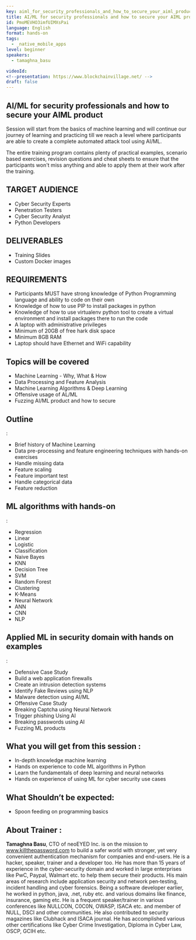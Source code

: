 ```yaml
---
key: aiml_for_security_professionals_and_how_to_secure_your_aiml_product
title: AI/ML for security professionals and how to secure your AIML product
id: PmoMEVHO3imfUIMXsPai
language: English
format: hands-on
tags:
  - _native_mobile_apps
level: beginner
speakers:
  - tamaghna_basu

videoId: 
<!--presentation: https://www.blockchainvillage.net/ -->
draft: false
---
```

<h2>AI/ML for security professionals and how to secure your AIML product</h2>

Session will start from the basics of machine learning and will continue our journey of learning and practicing till we reach a level where participants are able to create a complete automated attack tool using AI/ML.

The entire training program contains plenty of practical examples, scenario based exercises, revision questions and cheat sheets to ensure that the participants won't miss anything and able to apply them at their work after the training.

<h2>TARGET AUDIENCE</h2>
<ul>
	<li>Cyber Security Experts</li>
	<li>Penetration Testers</li>
	<li>Cyber Security Analyst</li>
	<li>Python Developers</li>
</ul>

<h2>DELIVERABLES</h2>
<ul>
<li>Training Slides </li>
<li>Custom Docker images </li>
</ul>

<h2>REQUIREMENTS</h2>
<ul>
<li>Participants MUST have strong knowledge of Python Programming language and ability to code on their own </li>
<li>Knowledge of how to use PIP to install packages in python</li>
<li>Knowledge of how to use virtualenv python tool to create a virtual environment and install packages there to run the code</li>
<li>A laptop with administrative privileges</li>
<li>Minimum of 20GB of free hark disk space</li>
<li>Minimum 8GB RAM</li>
<li>Laptop should have Ethernet and WiFi capability</li>
</ul>

<h2>Topics will be covered</h2>
<ul>
<li>Machine Learning - Why, What & How </li>
<li>Data Processing and Feature Analysis </li>
<li>Machine Learning Algorithms & Deep Learning </li>
<li>Offensive usage of AL/ML </li>
<li>Fuzzing AI/ML product and how to secure </li>
</ul>


<h2>Outline</h2>:
<ul>
<li>Brief history of Machine Learning</li>
<li>Data pre-processing and feature engineering techniques with hands-on exercises</li>
<li>Handle missing data</li>
<li>Feature scaling</li>
<li>Feature important test</li>
<li>Handle categorical data</li>
<li>Feature reduction</li>
</ul>


<h2>ML algorithms with hands-on</h2>:
<ul>
<li>Regression</li>
<li>Linear</li>
<li>Logistic</li>
<li>Classification</li>
<li>Naive Bayes</li>
<li>KNN</li>
<li>Decision Tree</li>
<li>SVM</li>
<li>Random Forest</li>
<li>Clustering</li>
<li>K-Means</li>
<li>Neural Network</li>
<li>ANN</li>
<li>CNN</li>
<li>NLP </li>
</ul>


<h2>Applied ML in security domain with hands on examples</h2>:
<ul>
<li>Defensive Case Study</li>
<li>Build a web application firewalls</li>
<li>Create an intrusion detection systems</li>
<li>Identify Fake Reviews using NLP </li>
<li>Malware detection using AI/ML</li>
<li>Offensive Case Study</li>
<li>Breaking Captcha using Neural Network</li>
<li>Trigger phishing Using AI</li>
<li>Breaking passwords using AI</li>
<li>Fuzzing ML products</li>
</ul>

<h2>What you will get from this session :</h2>
<ul>
	<li>In-depth knowledge machine learning</li>
	<li>Hands on experience to code ML algorithms in Python</li>
	<li>Learn the fundamentals of deep learning and neural networks</li>
	<li>Hands on experience of using ML for cyber security use cases</li>
</ul> 

<h2>What Shouldn’t be expected: </h2>
<ul>
<li>Spoon feeding on programming basics</li>
</ul>

<h2>About Trainer :</h2>

<b>Tamaghna Basu</b>, CTO of neoEYED Inc. is on the mission to www.killthepassword.com  to build a safer world with stronger, yet very convenient authentication mechanism for companies and end-users. He is a hacker, speaker, trainer and a developer too. He has more than 15 years of experience in the cyber-security domain and worked in large enterprises like PwC, Paypal, Walmart etc. to help them secure their products. His main areas of research include application security and network pen‐testing, incident handling and cyber forensics. Being a software developer earlier, he worked in python, java, .net, ruby etc. and various domains like finance, insurance, gaming etc. He is a frequent speaker/trainer in various conferences like NULLCON, C0C0N, OWASP, ISACA etc. and member of NULL, DSCI and other communities. He also contributed to security magazines like Clubhack and ISACA journal. He has accomplished various other certifications like Cyber Crime Investigation, Diploma in Cyber Law, OSCP, GCIH etc.

<!--
<a align="center" class="btn primary" target="_blank" rel="noopener" href="https://docs.google.com/forms/d/1XYddK7FAyBnHhQpuxjk6RZn4qL_P3a2NVroWGKlwTyo">Register</a>
-->